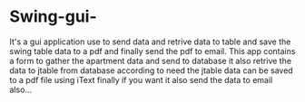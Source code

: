 # Swing-gui-
It's a gui application use to send data and retrive data to table and save the swing table data to a pdf and finally send the pdf to email.
This app contains a form to gather the apartment data and send to database
it also retrive the data to jtable from database according to need
the jtable data can be saved to a pdf file using iText
finally if you want it also send the data to email also...
